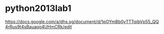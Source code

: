 python2013lab1
==============
https://docs.google.com/a/dhs.sg/document/d/1pOYmBb0yTTTqibVp55_QQ4rRus9t4sBauaqo4UHmCRk/edit
